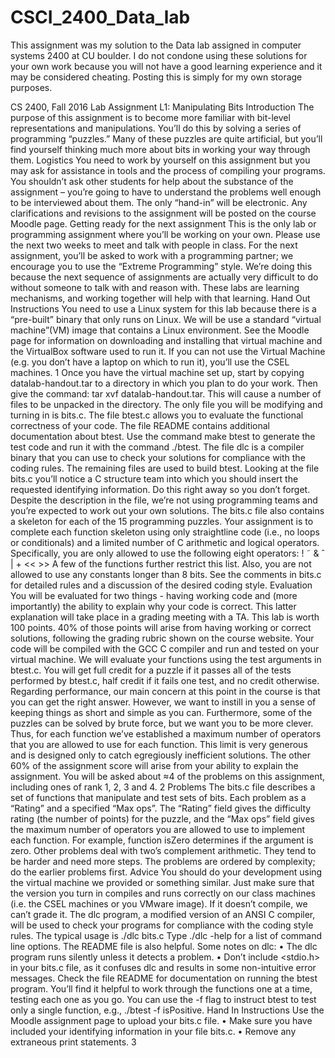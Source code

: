# CSCI_2400_Data_lab
This assignment was my solution to the Data lab assigned in computer systems 2400 at CU boulder. I do not condone using these solutions for your own work because you will not have a good learning experience and it may be considered cheating. Posting this is simply for my own storage purposes.

CS 2400, Fall 2016
Lab Assignment L1: Manipulating Bits
Introduction
The purpose of this assignment is to become more familiar with bit-level representations and manipulations.
You’ll do this by solving a series of programming “puzzles.” Many of these puzzles are quite artificial, but
you’ll find yourself thinking much more about bits in working your way through them.
Logistics
You need to work by yourself on this assignment but you may ask for assistance in tools and the process of
compiling your programs. You shouldn’t ask other students for help about the substance of the assignment
– you’re going to have to understand the problems well enough to be interviewed about them. The only
“hand-in” will be electronic. Any clarifications and revisions to the assignment will be posted on the course
Moodle page.
Getting ready for the next assignment
This is the only lab or programming assignment where you’ll be working on your own. Please use the next
two weeks to meet and talk with people in class. For the next assignment, you’ll be asked to work with a
programming partner; we encourage you to use the “Extreme Programming” style. We’re doing this because
the next sequence of assignments are actually very difficult to do without someone to talk with and reason
with. These labs are learning mechanisms, and working together will help with that learning.
Hand Out Instructions
You need to use a Linux system for this lab because there is a “pre-built” binary that only runs on Linux. We
will be use a standard “virtual machine”(VM) image that contains a Linux environment. See the Moodle
page for information on downloading and installing that virtual machine and the VirtualBox software used
to run it. If you can not use the Virtual Machine (e.g. you don’t have a laptop on which to run it), you’ll use
the CSEL machines.
1
Once you have the virtual machine set up, start by copying datalab-handout.tar to a directory in
which you plan to do your work. Then give the command: tar xvf datalab-handout.tar. This
will cause a number of files to be unpacked in the directory.
The only file you will be modifying and turning in is bits.c.
The file btest.c allows you to evaluate the functional correctness of your code. The file README contains
additional documentation about btest. Use the command make btest to generate the test code and run
it with the command ./btest. The file dlc is a compiler binary that you can use to check your solutions
for compliance with the coding rules. The remaining files are used to build btest.
Looking at the file bits.c you’ll notice a C structure team into which you should insert the requested
identifying information. Do this right away so you don’t forget. Despite the description in the file, we’re
not using programming teams and you’re expected to work out your own solutions.
The bits.c file also contains a skeleton for each of the 15 programming puzzles. Your assignment is to
complete each function skeleton using only straightline code (i.e., no loops or conditionals) and a limited
number of C arithmetic and logical operators. Specifically, you are only allowed to use the following eight
operators:
! ˜ & ˆ | + << >>
A few of the functions further restrict this list. Also, you are not allowed to use any constants longer than 8
bits. See the comments in bits.c for detailed rules and a discussion of the desired coding style.
Evaluation
You will be evaluated for two things - having working code and (more importantly) the ability to explain
why your code is correct. This latter explanation will take place in a grading meeting with a TA.
This lab is worth 100 points. 40% of those points will arise from having working or correct solutions,
following the grading rubric shown on the course website. Your code will be compiled with the GCC
C compiler and run and tested on your virtual machine. We will evaluate your functions using the test
arguments in btest.c. You will get full credit for a puzzle if it passes all of the tests performed by
btest.c, half credit if it fails one test, and no credit otherwise.
Regarding performance, our main concern at this point in the course is that you can get the right answer.
However, we want to instill in you a sense of keeping things as short and simple as you can. Furthermore,
some of the puzzles can be solved by brute force, but we want you to be more clever. Thus, for each function
we’ve established a maximum number of operators that you are allowed to use for each function. This limit
is very generous and is designed only to catch egregiously inefficient solutions.
The other 60% of the assignment score will arise from your ability to explain the assignment. You will be
asked about ≈4 of the problems on this assignment, including ones of rank 1, 2, 3 and 4.
2
Problems
The bits.c file describes a set of functions that manipulate and test sets of bits. Each problem as a
“Rating” and a specified “Max ops”. The “Rating” field gives the difficulty rating (the number of points)
for the puzzle, and the “Max ops” field gives the maximum number of operators you are allowed to use to
implement each function.
For example, function isZero determines if the argument is zero. Other problems deal with two’s complement
arithmetic. They tend to be harder and need more steps.
The problems are ordered by complexity; do the earlier problems first.
Advice
You should do your development using the virtual machine we provided or something similar. Just make
sure that the version you turn in compiles and runs correctly on our class machines (i.e. the CSEL machines
or you VMware image). If it doesn’t compile, we can’t grade it.
The dlc program, a modified version of an ANSI C compiler, will be used to check your programs for
compliance with the coding style rules. The typical usage is
./dlc bits.c
Type ./dlc -help for a list of command line options. The README file is also helpful. Some notes on
dlc:
• The dlc program runs silently unless it detects a problem.
• Don’t include <stdio.h> in your bits.c file, as it confuses dlc and results in some non-intuitive
error messages.
Check the file README for documentation on running the btest program. You’ll find it helpful to work
through the functions one at a time, testing each one as you go. You can use the -f flag to instruct btest
to test only a single function, e.g., ./btest -f isPositive.
Hand In Instructions
Use the Moodle assignment page to upload your bits.c file.
• Make sure you have included your identifying information in your file bits.c.
• Remove any extraneous print statements.
3
